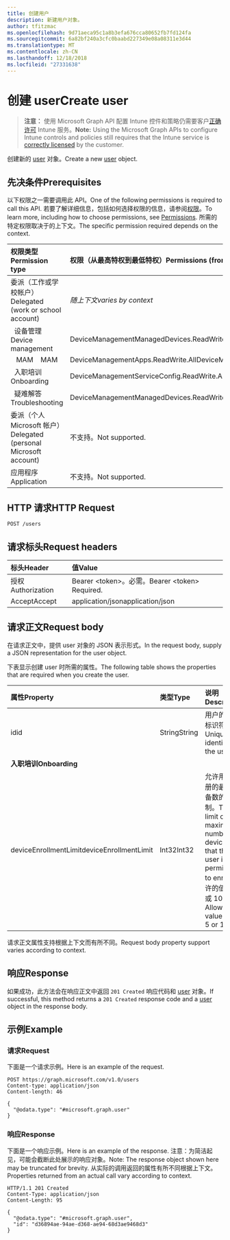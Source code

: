 ```yaml
---
title: 创建用户
description: 新建用户对象。
author: tfitzmac
ms.openlocfilehash: 9d71aeca95c1a8b3efa676cca80652fb7fd124fa
ms.sourcegitcommit: 6a82bf240a3cfc0baabd227349e08a08311e3d44
ms.translationtype: MT
ms.contentlocale: zh-CN
ms.lasthandoff: 12/18/2018
ms.locfileid: "27331638"
---
```

# <a name="create-user"></a><span data-ttu-id="287bd-103">创建 user</span><span class="sxs-lookup"><span data-stu-id="287bd-103">Create user</span></span>

> <span data-ttu-id="287bd-104">**注意：** 使用 Microsoft Graph API 配置 Intune 控件和策略仍需要客户[正确许可](https://go.microsoft.com/fwlink/?linkid=839381) Intune 服务。</span><span class="sxs-lookup"><span data-stu-id="287bd-104">**Note:** Using the Microsoft Graph APIs to configure Intune controls and policies still requires that the Intune service is [correctly licensed](https://go.microsoft.com/fwlink/?linkid=839381) by the customer.</span></span>

<span data-ttu-id="287bd-105">创建新的 [user](../resources/intune-shared-user.md) 对象。</span><span class="sxs-lookup"><span data-stu-id="287bd-105">Create a new [user](../resources/intune-shared-user.md) object.</span></span>
## <a name="prerequisites"></a><span data-ttu-id="287bd-106">先决条件</span><span class="sxs-lookup"><span data-stu-id="287bd-106">Prerequisites</span></span>
<span data-ttu-id="287bd-107">以下权限之一需要调用此 API。</span><span class="sxs-lookup"><span data-stu-id="287bd-107">One of the following permissions is required to call this API.</span></span> <span data-ttu-id="287bd-108">若要了解详细信息，包括如何选择权限的信息，请参阅[权限](/graph/permissions-reference)。</span><span class="sxs-lookup"><span data-stu-id="287bd-108">To learn more, including how to choose permissions, see [Permissions](/graph/permissions-reference).</span></span>  <span data-ttu-id="287bd-109">所需的特定权限取决于的上下文。</span><span class="sxs-lookup"><span data-stu-id="287bd-109">The specific permission required depends on the context.</span></span>

|<span data-ttu-id="287bd-110">权限类型</span><span class="sxs-lookup"><span data-stu-id="287bd-110">Permission type</span></span>|<span data-ttu-id="287bd-111">权限（从最高特权到最低特权）</span><span class="sxs-lookup"><span data-stu-id="287bd-111">Permissions (from most to least privileged)</span></span>|
|:---|:---|
|<span data-ttu-id="287bd-112">委派（工作或学校帐户）</span><span class="sxs-lookup"><span data-stu-id="287bd-112">Delegated (work or school account)</span></span>| <span data-ttu-id="287bd-113">_随上下文_</span><span class="sxs-lookup"><span data-stu-id="287bd-113">_varies by context_</span></span> |
| <span data-ttu-id="287bd-114">&nbsp;&nbsp;设备管理</span><span class="sxs-lookup"><span data-stu-id="287bd-114">&nbsp; &nbsp; Device management</span></span> | <span data-ttu-id="287bd-115">DeviceManagementManagedDevices.ReadWrite.All</span><span class="sxs-lookup"><span data-stu-id="287bd-115">DeviceManagementManagedDevices.ReadWrite.All</span></span> |
| <span data-ttu-id="287bd-116">&nbsp;&nbsp; MAM</span><span class="sxs-lookup"><span data-stu-id="287bd-116">&nbsp; &nbsp; MAM</span></span> | <span data-ttu-id="287bd-117">DeviceManagementApps.ReadWrite.All</span><span class="sxs-lookup"><span data-stu-id="287bd-117">DeviceManagementApps.ReadWrite.All</span></span> |
| <span data-ttu-id="287bd-118">&nbsp;&nbsp;入职培训</span><span class="sxs-lookup"><span data-stu-id="287bd-118">&nbsp; &nbsp; Onboarding</span></span> | <span data-ttu-id="287bd-119">DeviceManagementServiceConfig.ReadWrite.All</span><span class="sxs-lookup"><span data-stu-id="287bd-119">DeviceManagementServiceConfig.ReadWrite.All</span></span> |
| <span data-ttu-id="287bd-120">&nbsp;&nbsp;疑难解答</span><span class="sxs-lookup"><span data-stu-id="287bd-120">&nbsp; &nbsp; Troubleshooting</span></span> | <span data-ttu-id="287bd-121">DeviceManagementManagedDevices.ReadWrite.All</span><span class="sxs-lookup"><span data-stu-id="287bd-121">DeviceManagementManagedDevices.ReadWrite.All</span></span> |
|<span data-ttu-id="287bd-122">委派（个人 Microsoft 帐户）</span><span class="sxs-lookup"><span data-stu-id="287bd-122">Delegated (personal Microsoft account)</span></span>|<span data-ttu-id="287bd-123">不支持。</span><span class="sxs-lookup"><span data-stu-id="287bd-123">Not supported.</span></span>|
|<span data-ttu-id="287bd-124">应用程序</span><span class="sxs-lookup"><span data-stu-id="287bd-124">Application</span></span>|<span data-ttu-id="287bd-125">不支持。</span><span class="sxs-lookup"><span data-stu-id="287bd-125">Not supported.</span></span>|

## <a name="http-request"></a><span data-ttu-id="287bd-126">HTTP 请求</span><span class="sxs-lookup"><span data-stu-id="287bd-126">HTTP Request</span></span>
<!-- {
  "blockType": "ignored"
}
-->
``` http
POST /users
```

## <a name="request-headers"></a><span data-ttu-id="287bd-127">请求标头</span><span class="sxs-lookup"><span data-stu-id="287bd-127">Request headers</span></span>
|<span data-ttu-id="287bd-128">标头</span><span class="sxs-lookup"><span data-stu-id="287bd-128">Header</span></span>|<span data-ttu-id="287bd-129">值</span><span class="sxs-lookup"><span data-stu-id="287bd-129">Value</span></span>|
|:---|:---|
|<span data-ttu-id="287bd-130">授权</span><span class="sxs-lookup"><span data-stu-id="287bd-130">Authorization</span></span>|<span data-ttu-id="287bd-131">Bearer &lt;token&gt;。必需。</span><span class="sxs-lookup"><span data-stu-id="287bd-131">Bearer &lt;token&gt; Required.</span></span>|
|<span data-ttu-id="287bd-132">Accept</span><span class="sxs-lookup"><span data-stu-id="287bd-132">Accept</span></span>|<span data-ttu-id="287bd-133">application/json</span><span class="sxs-lookup"><span data-stu-id="287bd-133">application/json</span></span>|

## <a name="request-body"></a><span data-ttu-id="287bd-134">请求正文</span><span class="sxs-lookup"><span data-stu-id="287bd-134">Request body</span></span>
<span data-ttu-id="287bd-135">在请求正文中，提供 user 对象的 JSON 表示形式。</span><span class="sxs-lookup"><span data-stu-id="287bd-135">In the request body, supply a JSON representation for the user object.</span></span>

<span data-ttu-id="287bd-136">下表显示创建 user 时所需的属性。</span><span class="sxs-lookup"><span data-stu-id="287bd-136">The following table shows the properties that are required when you create the user.</span></span>

|<span data-ttu-id="287bd-137">属性</span><span class="sxs-lookup"><span data-stu-id="287bd-137">Property</span></span>|<span data-ttu-id="287bd-138">类型</span><span class="sxs-lookup"><span data-stu-id="287bd-138">Type</span></span>|<span data-ttu-id="287bd-139">说明</span><span class="sxs-lookup"><span data-stu-id="287bd-139">Description</span></span>|
|:---|:---|:---|
|<span data-ttu-id="287bd-140">id</span><span class="sxs-lookup"><span data-stu-id="287bd-140">id</span></span>|<span data-ttu-id="287bd-141">String</span><span class="sxs-lookup"><span data-stu-id="287bd-141">String</span></span>|<span data-ttu-id="287bd-142">用户的唯一标识符。</span><span class="sxs-lookup"><span data-stu-id="287bd-142">Unique identifier of the user.</span></span>|
|<span data-ttu-id="287bd-143">**入职培训**</span><span class="sxs-lookup"><span data-stu-id="287bd-143">**Onboarding**</span></span>|
|<span data-ttu-id="287bd-144">deviceEnrollmentLimit</span><span class="sxs-lookup"><span data-stu-id="287bd-144">deviceEnrollmentLimit</span></span>|<span data-ttu-id="287bd-145">Int32</span><span class="sxs-lookup"><span data-stu-id="287bd-145">Int32</span></span>|<span data-ttu-id="287bd-146">允许用户注册的最大设备数的限制。</span><span class="sxs-lookup"><span data-stu-id="287bd-146">The limit on the maximum number of devices that the user is permitted to enroll.</span></span> <span data-ttu-id="287bd-147">允许的值为 5 或 1000。</span><span class="sxs-lookup"><span data-stu-id="287bd-147">Allowed values are 5 or 1000.</span></span>|

<span data-ttu-id="287bd-148">请求正文属性支持根据上下文而有所不同。</span><span class="sxs-lookup"><span data-stu-id="287bd-148">Request body property support varies according to context.</span></span>

## <a name="response"></a><span data-ttu-id="287bd-149">响应</span><span class="sxs-lookup"><span data-stu-id="287bd-149">Response</span></span>
<span data-ttu-id="287bd-150">如果成功，此方法会在响应正文中返回 `201 Created` 响应代码和 [user](../resources/intune-shared-user.md) 对象。</span><span class="sxs-lookup"><span data-stu-id="287bd-150">If successful, this method returns a `201 Created` response code and a [user](../resources/intune-shared-user.md) object in the response body.</span></span>

## <a name="example"></a><span data-ttu-id="287bd-151">示例</span><span class="sxs-lookup"><span data-stu-id="287bd-151">Example</span></span>

### <a name="request"></a><span data-ttu-id="287bd-152">请求</span><span class="sxs-lookup"><span data-stu-id="287bd-152">Request</span></span>
<span data-ttu-id="287bd-153">下面是一个请求示例。</span><span class="sxs-lookup"><span data-stu-id="287bd-153">Here is an example of the request.</span></span>

``` http
POST https://graph.microsoft.com/v1.0/users
Content-type: application/json
Content-length: 46

{
  "@odata.type": "#microsoft.graph.user"
}
```

### <a name="response"></a><span data-ttu-id="287bd-154">响应</span><span class="sxs-lookup"><span data-stu-id="287bd-154">Response</span></span>
<span data-ttu-id="287bd-155">下面是一个响应示例。</span><span class="sxs-lookup"><span data-stu-id="287bd-155">Here is an example of the response.</span></span> <span data-ttu-id="287bd-156">注意：为简洁起见，可能会截断此处展示的响应对象。</span><span class="sxs-lookup"><span data-stu-id="287bd-156">Note: The response object shown here may be truncated for brevity.</span></span> <span data-ttu-id="287bd-157">从实际的调用返回的属性有所不同根据上下文。</span><span class="sxs-lookup"><span data-stu-id="287bd-157">Properties returned from an actual call vary according to context.</span></span>

``` http
HTTP/1.1 201 Created
Content-Type: application/json
Content-Length: 95

{
  "@odata.type": "#microsoft.graph.user",
  "id": "d36894ae-94ae-d368-ae94-68d3ae9468d3"
}
```



